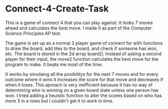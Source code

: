 # Connect-4-Create-Task
This is a game of connect 4 that you can play against. It looks 7 moves ahead and calculates the best move. I made it as part of the Computer Science Principles AP test.

The game is set up as a normal 2 player game of connect for with functions to draw the board, add tiles to the board, and check if someone has won, etc.
The board is stored in the 2d array board[].
Instead of asking a second player for their input, the move2 function calculates the best move for the program to make. It beats me most of the time.

It works by simulaing all the posibilitys for the next 7 moves and for every outcome where it wins it increases the score for that move and decreases if when it loses.
This aproach is very inefficient because it has no way of determining who is winning on a given board state unless one person has won. 
I tried adding a heuistic function to alter the scores based on who has more 3 in a rows but I couldn't get it to work in time.
